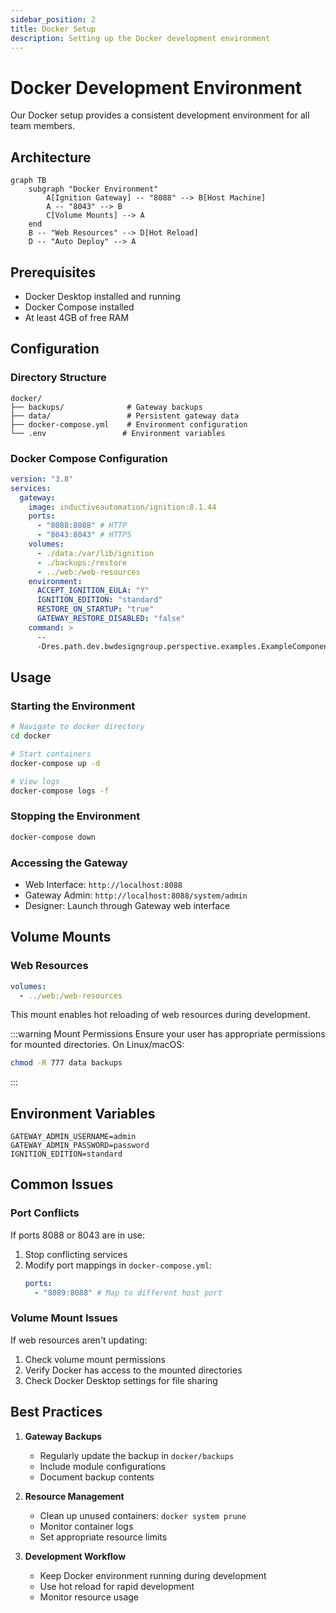 ```yaml
---
sidebar_position: 2
title: Docker Setup
description: Setting up the Docker development environment
---
```


# Docker Development Environment

Our Docker setup provides a consistent development environment for all team members.

## Architecture

```mermaid
graph TB
    subgraph "Docker Environment"
        A[Ignition Gateway] -- "8088" --> B[Host Machine]
        A -- "8043" --> B
        C[Volume Mounts] --> A
    end
    B -- "Web Resources" --> D[Hot Reload]
    D -- "Auto Deploy" --> A
```

## Prerequisites

- Docker Desktop installed and running
- Docker Compose installed
- At least 4GB of free RAM

## Configuration

### Directory Structure

```
docker/
├── backups/              # Gateway backups
├── data/                 # Persistent gateway data
├── docker-compose.yml    # Environment configuration
└── .env                 # Environment variables
```

### Docker Compose Configuration

```yaml title="docker-compose.yml"
version: "3.8"
services:
  gateway:
    image: inductiveautomation/ignition:8.1.44
    ports:
      - "8088:8088" # HTTP
      - "8043:8043" # HTTPS
    volumes:
      - ./data:/var/lib/ignition
      - ./backups:/restore
      - ../web:/web-resources
    environment:
      ACCEPT_IGNITION_EULA: "Y"
      IGNITION_EDITION: "standard"
      RESTORE_ON_STARTUP: "true"
      GATEWAY_RESTORE_DISABLED: "false"
    command: >
      --
      -Dres.path.dev.bwdesigngroup.perspective.examples.ExampleComponentLibrary=/web-resources/build/generated-resources/mounted
```

## Usage

### Starting the Environment

```bash
# Navigate to docker directory
cd docker

# Start containers
docker-compose up -d

# View logs
docker-compose logs -f
```

### Stopping the Environment

```bash
docker-compose down
```

### Accessing the Gateway

- Web Interface: `http://localhost:8088`
- Gateway Admin: `http://localhost:8088/system/admin`
- Designer: Launch through Gateway web interface

## Volume Mounts

### Web Resources

```yaml
volumes:
  - ../web:/web-resources
```

This mount enables hot reloading of web resources during development.

:::warning Mount Permissions
Ensure your user has appropriate permissions for mounted directories. On Linux/macOS:

```bash
chmod -R 777 data backups
```

:::

## Environment Variables

```properties title=".env"
GATEWAY_ADMIN_USERNAME=admin
GATEWAY_ADMIN_PASSWORD=password
IGNITION_EDITION=standard
```

## Common Issues

### Port Conflicts

If ports 8088 or 8043 are in use:

1. Stop conflicting services
2. Modify port mappings in `docker-compose.yml`:
   ```yaml
   ports:
     - "8089:8088" # Map to different host port
   ```

### Volume Mount Issues

If web resources aren't updating:

1. Check volume mount permissions
2. Verify Docker has access to the mounted directories
3. Check Docker Desktop settings for file sharing

## Best Practices

1. **Gateway Backups**

   - Regularly update the backup in `docker/backups`
   - Include module configurations
   - Document backup contents

2. **Resource Management**

   - Clean up unused containers: `docker system prune`
   - Monitor container logs
   - Set appropriate resource limits

3. **Development Workflow**
   - Keep Docker environment running during development
   - Use hot reload for rapid development
   - Monitor resource usage
